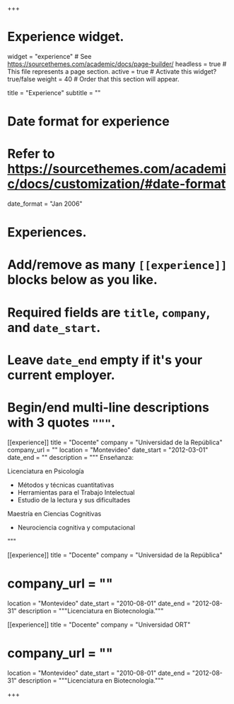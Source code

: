 +++
# Experience widget.
widget = "experience"  # See https://sourcethemes.com/academic/docs/page-builder/
headless = true  # This file represents a page section.
active = true  # Activate this widget? true/false
weight = 40  # Order that this section will appear.

title = "Experience"
subtitle = ""

# Date format for experience
#   Refer to https://sourcethemes.com/academic/docs/customization/#date-format
date_format = "Jan 2006"

# Experiences.
#   Add/remove as many `[[experience]]` blocks below as you like.
#   Required fields are `title`, `company`, and `date_start`.
#   Leave `date_end` empty if it's your current employer.
#   Begin/end multi-line descriptions with 3 quotes `"""`.
[[experience]]
  title = "Docente"
  company = "Universidad de la República"
  company_url = ""
  location = "Montevideo"
  date_start = "2012-03-01"
  date_end = ""
  description = """
  Enseñanza:
  
  Licenciatura en Psicología

  * Métodos y técnicas cuantitativas
  * Herramientas para el Trabajo Intelectual
  * Estudio de la lectura y sus dificultades
  
  Maestría en Ciencias Cognitivas
  * Neurociencia cognitiva y computacional
  
  """

[[experience]]
  title = "Docente"
  company = "Universidad de la República"
#  company_url = ""
  location = "Montevideo"
  date_start = "2010-08-01"
  date_end = "2012-08-31"
  description = """Licenciatura en Biotecnología."""

[[experience]]
  title = "Docente"
  company = "Universidad ORT"
#  company_url = ""
  location = "Montevideo"
  date_start = "2010-08-01"
  date_end = "2012-08-31"
  description = """Licenciatura en Biotecnología."""

+++
